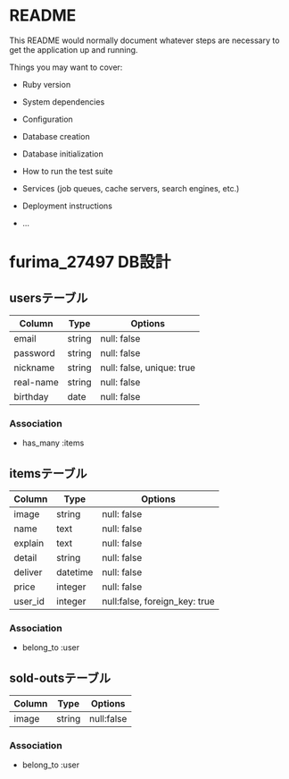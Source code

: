 # README

This README would normally document whatever steps are necessary to get the
application up and running.

Things you may want to cover:

* Ruby version

* System dependencies

* Configuration

* Database creation

* Database initialization

* How to run the test suite

* Services (job queues, cache servers, search engines, etc.)

* Deployment instructions

* ...

# furima_27497 DB設計
## usersテーブル
|Column|Type|Options|
|------|----|-------|
|email|string|null: false|
|password|string|null: false|
|nickname|string|null: false, unique: true|
|real-name|string|null: false|
|birthday|date|null: false|
### Association
- has_many :items


## itemsテーブル
|Column|Type|Options|
|------|----|-------|
|image|string|null: false|
|name|text|null: false|
|explain|text|null: false|
|detail|string|null: false|
|deliver|datetime|null: false|
|price|integer|null: false|
|user_id|integer|null:false, foreign_key: true|
### Association
- belong_to :user


## sold-outsテーブル
|Column|Type|Options|
|------|----|-------|
|image|string|null:false|
### Association
- belong_to :user
